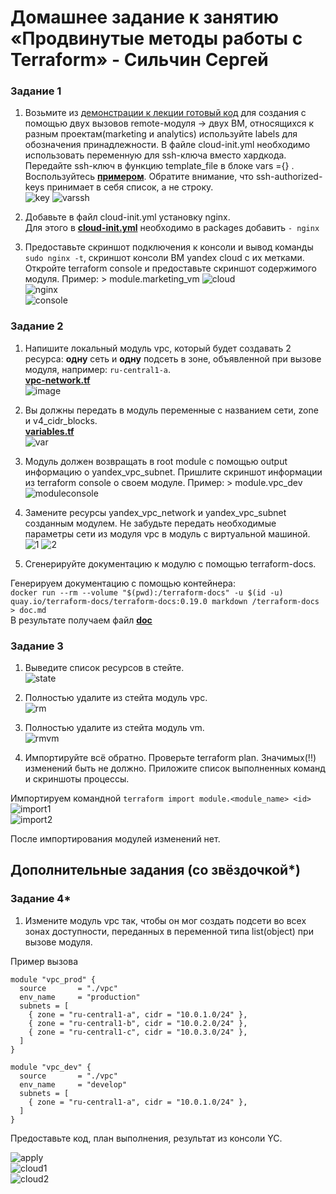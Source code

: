 # Домашнее задание к занятию «Продвинутые методы работы с Terraform» - Сильчин Сергей

### Задание 1

1. Возьмите из [демонстрации к лекции готовый код](https://github.com/netology-code/ter-homeworks/tree/main/04/demonstration1) для создания с помощью двух вызовов remote-модуля -> двух ВМ, относящихся к разным проектам(marketing и analytics) используйте labels для обозначения принадлежности.  В файле cloud-init.yml необходимо использовать переменную для ssh-ключа вместо хардкода. Передайте ssh-ключ в функцию template_file в блоке vars ={} .
Воспользуйтесь [**примером**](https://grantorchard.com/dynamic-cloudinit-content-with-terraform-file-templates/). Обратите внимание, что ssh-authorized-keys принимает в себя список, а не строку.  
![key](https://github.com/user-attachments/assets/70a03d47-6541-4725-b191-ea6b43e93079)
![varssh](https://github.com/user-attachments/assets/ae6e6471-5c77-44d3-98be-db1ece8f68fe)  

3. Добавьте в файл cloud-init.yml установку nginx.  
   Для этого в [**cloud-init.yml**](https://github.com/Daimero88/netology/blob/main/terraform-hw/04/src/cloud-init.yml) необходимо в packages добавить ```- nginx```  
4. Предоставьте скриншот подключения к консоли и вывод команды ```sudo nginx -t```, скриншот консоли ВМ yandex cloud с их метками. Откройте terraform console и предоставьте скриншот содержимого модуля. Пример: > module.marketing_vm
![cloud](https://github.com/user-attachments/assets/63caae92-82e4-4316-b4ed-56bbb603c946)  
![nginx](https://github.com/user-attachments/assets/8b040d67-944e-46b8-8b88-5a37d01c3bcf)  
![console](https://github.com/user-attachments/assets/e8eb5a12-89d2-400f-b25e-3b6f3286c941)


### Задание 2

1. Напишите локальный модуль vpc, который будет создавать 2 ресурса: **одну** сеть и **одну** подсеть в зоне, объявленной при вызове модуля, например: ```ru-central1-a```.  
   [**vpc-network.tf**](https://github.com/Daimero88/netology/blob/main/terraform-hw/04/src/vpc/vpc-network.tf)  
   ![image](https://github.com/user-attachments/assets/b6e28185-9e60-4955-a964-0206f56f97f8)

2. Вы должны передать в модуль переменные с названием сети, zone и v4_cidr_blocks.  
   [**variables.tf**](https://github.com/Daimero88/netology/blob/main/terraform-hw/04/src/vpc/variables.tf)  
   ![var](https://github.com/user-attachments/assets/384be53d-2484-4bbc-8ff6-5e81ef4c528a)  

3. Модуль должен возвращать в root module с помощью output информацию о yandex_vpc_subnet. Пришлите скриншот информации из terraform console о своем модуле. Пример: > module.vpc_dev  
   ![moduleconsole](https://github.com/user-attachments/assets/a795ffa3-1666-40f9-bd2e-add9c4c2dbd1)

4. Замените ресурсы yandex_vpc_network и yandex_vpc_subnet созданным модулем. Не забудьте передать необходимые параметры сети из модуля vpc в модуль с виртуальной машиной.
   ![1](https://github.com/user-attachments/assets/9d5b3504-c0d2-48c0-be0e-fdac83f8d98f)
   ![2](https://github.com/user-attachments/assets/c2c1e061-6bd5-45eb-a4f5-724dd0a7e28a)  

5. Сгенерируйте документацию к модулю с помощью terraform-docs.

Генерируем документацию с помощью контейнера:  
```docker run --rm --volume "$(pwd):/terraform-docs" -u $(id -u) quay.io/terraform-docs/terraform-docs:0.19.0 markdown /terraform-docs > doc.md```  
В результате получаем файл [**doc**](https://github.com/Daimero88/netology/blob/main/terraform-hw/04/src/vpc/doc.md)

### Задание 3
1. Выведите список ресурсов в стейте.  
![state](https://github.com/user-attachments/assets/51c88145-5041-486a-befc-b3aa9640e62c)  

2. Полностью удалите из стейта модуль vpc.  
![rm](https://github.com/user-attachments/assets/b813b93f-e5c9-4b78-98a3-62c5a2be9bca)  

3. Полностью удалите из стейта модуль vm.  
![rmvm](https://github.com/user-attachments/assets/03cde188-e200-438c-8618-10a5cbf956c4)  

4. Импортируйте всё обратно. Проверьте terraform plan. Значимых(!!) изменений быть не должно.
Приложите список выполненных команд и скриншоты процессы.

Импортируем командной ```terraform import module.<module_name> <id>```  
![import1](https://github.com/user-attachments/assets/15856b90-d84e-4fb5-80a3-74b95ea109c2)  
![import2](https://github.com/user-attachments/assets/193278da-47f3-4018-a8f3-1e2758c78051)


После импортирования модулей изменений нет.


## Дополнительные задания (со звёздочкой*)

### Задание 4*

1. Измените модуль vpc так, чтобы он мог создать подсети во всех зонах доступности, переданных в переменной типа list(object) при вызове модуля.  
  
Пример вызова
```
module "vpc_prod" {
  source       = "./vpc"
  env_name     = "production"
  subnets = [
    { zone = "ru-central1-a", cidr = "10.0.1.0/24" },
    { zone = "ru-central1-b", cidr = "10.0.2.0/24" },
    { zone = "ru-central1-c", cidr = "10.0.3.0/24" },
  ]
}

module "vpc_dev" {
  source       = "./vpc"
  env_name     = "develop"
  subnets = [
    { zone = "ru-central1-a", cidr = "10.0.1.0/24" },
  ]
}
```  
Предоставьте код, план выполнения, результат из консоли YC.  

![apply](https://github.com/user-attachments/assets/dca54fe9-018a-4cef-8e80-a1c05fc4abb1)  
![cloud1](https://github.com/user-attachments/assets/dc04cc61-22fe-4f55-8dfd-15212a954f1a)  
![cloud2](https://github.com/user-attachments/assets/c8c7b807-0328-48af-bea1-1e6b12c439e3)

